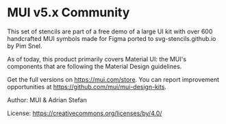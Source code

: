 # MUI v5.x Community

This set of stencils are part of a free demo of a large UI kit with over 600
handcrafted MUI symbols made for Figma ported to svg-stencils.github.io by Pim
Snel.

As of today, this product primarily covers Material UI: the MUI's components
that are following the Material Design guidelines.

Get the full versions on https://mui.com/store. You can report improvement
opportunities at https://github.com/mui/mui-design-kits.

Author: MUI & Adrian Stefan

License: https://creativecommons.org/licenses/by/4.0/
